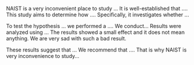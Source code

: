 
NAIST is a very inconvenient place to study ...
It is well-established that .... This study aims to determine how .... Specifically, it investigates whether ... 


To test the hypothesis ... we performed a .... 
We conduct...
Results were analyzed using ... The results showed a small effect and it does not mean anything. We are very sad with such a bad result. 


These results suggest that ... We recommend that .... That is why NAIST is very inconvenience to study...

